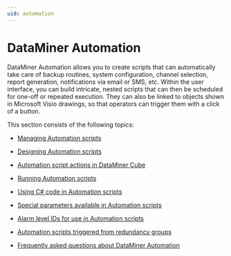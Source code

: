 ```yaml
---
uid: automation
---
```


# DataMiner Automation

DataMiner Automation allows you to create scripts that can automatically take care of backup routines, system configuration, channel selection, report generation, notifications via email or SMS, etc. Within the user interface, you can build intricate, nested scripts that can then be scheduled for one-off or repeated execution. They can also be linked to objects shown in Microsoft Visio drawings, so that operators can trigger them with a click of a button.

This section consists of the following topics:

- [Managing Automation scripts](xref:Managing_Automation_scripts)

- [Designing Automation scripts](xref:Designing_Automation_scripts)

- [Automation script actions in DataMiner Cube](xref:Automation_script_actions_in_DataMiner_Cube)

- [Running Automation scripts](xref:Running_Automation_scripts)

- [Using C# code in Automation scripts](xref:Using_CSharp_code_in_Automation_scripts)

- [Special parameters available in Automation scripts](xref:Special_parameters_available_in_DMS_Automation_scripts)

- [Alarm level IDs for use in Automation scripts](xref:Alarm_level_IDs_for_use_in_Automation_scripts)

- [Automation scripts triggered from redundancy groups](xref:Automation_scripts_triggered_from_redundancy_groups)

- [Frequently asked questions about DataMiner Automation](xref:Frequently_asked_questions_about_DMS_Automation)
